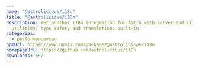 ```yaml
---
name: "@astrolicious/i18n"
title: "@astrolicious/i18n"
description: Yet another i18n integration for Astro with server and client
  utilities, type safety and translations built-in.
categories:
  - performance+seo
npmUrl: https://www.npmjs.com/package/@astrolicious/i18n
homepageUrl: https://github.com/astrolicious/i18n
downloads: 552
---
```

